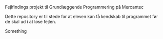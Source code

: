 Fejlfindings projekt til Grundlæggende Programmering på Mercantec

Dette repository er til stede for at eleven kan få kendskab til programmet før de skal ud i at løse fejlen.

Something
